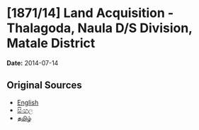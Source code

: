 # [1871/14] Land Acquisition - Thalagoda, Naula D/S Division, Matale District

**Date:** 2014-07-14

## Original Sources

- [English](https://documents.gov.lk/view/extra-gazettes/2014/7/1871-14_E.pdf)
- [සිංහල](https://documents.gov.lk/view/extra-gazettes/2014/7/1871-14_S.pdf)
- [தமிழ்](https://documents.gov.lk/view/extra-gazettes/2014/7/1871-14_T.pdf)

